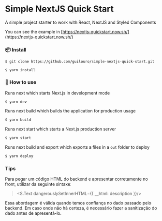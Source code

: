 # Simple NextJS Quick Start

A simple project starter to work with React, NextJS and Styled Components

You can see the example in [https://nextjs-quickstart.now.sh/](https://nextjs-quickstart.now.sh/)

### 📦 Install

```
$ git clone https://github.com/guilouro/simple-nextjs-quick-start.git

$ yarn install
```

### 🔨 How to use

Runs next which starts Next.js in development mode

```bash
$ yarn dev
```

Runs next build which builds the application for production usage

```bash
$ yarn build
```

Runs next start which starts a Next.js production server

```bash
$ yarn start
```

Runs next build and export which exports a files in a `out` folder to deploy

```bash
$ yarn deploy
```

### Tips

Para pegar um código HTML do backend e apresentar corretamente no front, utilizar da seguinte sintaxe:

> <S.Text dangerouslySetInnerHTML={{ __html: description }}/>

Essa abordagem é válida quando temos confiança no dado passado pelo backend.
Em caso onde não há certeza, é necessário fazer a sanitização do dado antes de apresentá-lo.
